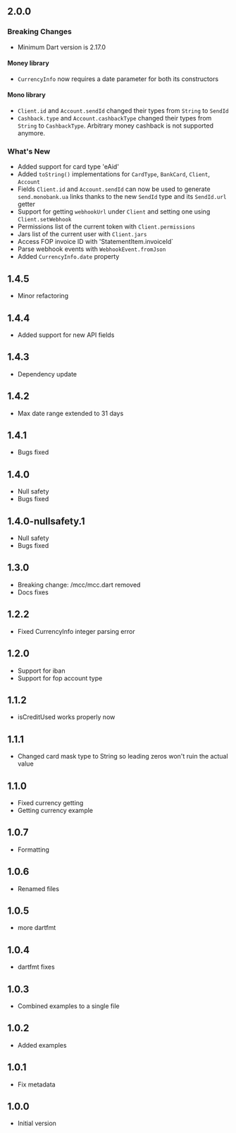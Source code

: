 ## 2.0.0
### Breaking Changes
- Minimum Dart version is 2.17.0

#### Money library
- `CurrencyInfo` now requires a date parameter for both its constructors

#### Mono library
- `Client.id` and `Account.sendId` changed their types from `String` to `SendId`
- `Cashback.type` and `Account.cashbackType` changed their types from `String` to `CashbackType`. 
  Arbitrary money cashback is not supported anymore.

### What's New
- Added support for card type 'eAid'
- Added `toString()` implementations for `CardType`, `BankCard`, `Client`, `Account`
- Fields `Client.id` and `Account.sendId` can now be used to generate `send.monobank.ua` links
thanks to the new `SendId` type and its `SendId.url` getter
- Support for getting `webhookUrl` under `Client` and setting one using `Client.setWebhook`
- Permissions list of the current token with `Client.permissions`
- Jars list of the current user with `Client.jars`
- Access FOP invoice ID with 'StatementItem.invoiceId`
- Parse webhook events with `WebhookEvent.fromJson`
- Added `CurrencyInfo.date` property

## 1.4.5
- Minor refactoring

## 1.4.4
- Added support for new API fields

## 1.4.3
- Dependency update

## 1.4.2
- Max date range extended to 31 days

## 1.4.1
- Bugs fixed

## 1.4.0
- Null safety
- Bugs fixed

## 1.4.0-nullsafety.1
- Null safety
- Bugs fixed

## 1.3.0
- Breaking change: /mcc/mcc.dart removed
- Docs fixes

## 1.2.2
- Fixed CurrencyInfo integer parsing error

## 1.2.0
- Support for iban
- Support for fop account type

## 1.1.2
- isCreditUsed works properly now

## 1.1.1
- Changed card mask type to String so leading zeros won't ruin the actual value

## 1.1.0
- Fixed currency getting
- Getting currency example

## 1.0.7
- Formatting

## 1.0.6
- Renamed files

## 1.0.5
- more dartfmt

## 1.0.4
- dartfmt fixes

## 1.0.3
- Combined examples to a single file

## 1.0.2
- Added examples

## 1.0.1
- Fix metadata

## 1.0.0
- Initial version